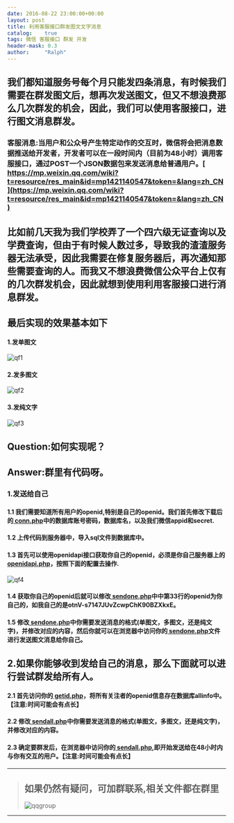 ```yaml
---
date: 2016-08-22 23:00:00+00:00
layout: post
title: 利用客服接口群发图文文字消息
catalog:    true
tags: 微信 客服接口 群发 开发
header-mask: 0.3
author:     "Ralph"
---
```


## 我们都知道服务号每个月只能发四条消息，有时候我们需要在群发图文后，想再次发送图文，但又不想浪费那么几次群发的机会，因此，我们可以使用客服接口，进行图文消息群发。

### 客服消息:当用户和公众号产生特定动作的交互时，微信将会把消息数据推送给开发者，开发者可以在一段时间内（目前为48小时）调用客服接口，通过POST一个JSON数据包来发送消息给普通用户。[ https://mp.weixin.qq.com/wiki?t=resource/res_main&id=mp1421140547&token=&lang=zh_CN](https://mp.weixin.qq.com/wiki?t=resource/res_main&id=mp1421140547&token=&lang=zh_CN)

## 比如前几天我为我们学校弄了一个四六级无证查询以及学费查询，但由于有时候人数过多，导致我的渣渣服务器无法承受，因此我需要在修复服务器后，再次通知那些需要查询的人。而我又不想浪费微信公众平台上仅有的几次群发机会，因此就想到使用利用客服接口进行消息群发。

## 最后实现的效果基本如下

#### 1.发单图文
![qf1](/img/blog/fadantw.jpg)

#### 2.发多图文
![qf2](/img/blog/faduotw.jpg)

#### 3.发纯文字
![qf3](/img/blog/fawz.jpg)

## Question:如何实现呢？

## Answer:群里有代码呀。

### 1.发送给自己

#### 1.1 我们需要知道所有用户的openid,特别是自己的openid。我们首先修改下载后的[ conn.php]()中的数据库账号密码，数据库名，以及我们微信appid和secret.

#### 1.2 上传代码到服务器中，导入sql文件到数据库中。

#### 1.3 首先可以使用openidapi接口获取你自己的openid，必须是你自己服务器上的[ openidapi.php]()，按照下面的配置去操作.
![qf4](/img/blog/faopenid.jpg)

#### 1.4 获取你自己的openid后就可以修改[ sendone.php]()中中第33行的openid为你自己的，如我自己的是otnV-s7147JUvZcwpChK90BZXkxE。

#### 1.5 修改[ sendone.php]()中你需要发送消息的格式(单图文，多图文，还是纯文字)，并修改对应的内容，然后你就可以在浏览器中访问你的[ sendone.php]()文件进行发送图文消息给你自己。

## 2.如果你能够收到发给自己的消息，那么下面就可以进行尝试群发给所有人。
 
#### 2.1 首先访问你的[ getid.php]()，将所有关注者的openid信息存在数据库allinfo中。【注意:时间可能会有点长】

#### 2.2 修改[ sendall.php]()中你需要发送消息的格式(单图文，多图文，还是纯文字)，并修改对应的内容。

#### 2.3 确定要群发后，在浏览器中访问你的[ sendall.php](),即开始发送给在48小时内与你有交互的用户。【注意:时间可能会有点长】

___
>## 如果仍然有疑问，可加群联系,相关文件都在群里
>![qqgroup](/img/blog/qqgroup.jpg)
___
